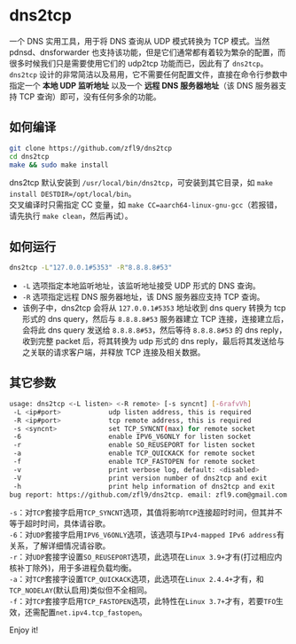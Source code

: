 # dns2tcp
一个 DNS 实用工具，用于将 DNS 查询从 UDP 模式转换为 TCP 模式。当然 pdnsd、dnsforwarder 也支持该功能，但是它们通常都有着较为繁杂的配置，而很多时候我们只是需要使用它们的 udp2tcp 功能而已，因此有了 `dns2tcp`。`dns2tcp` 设计的非常简洁以及易用，它不需要任何配置文件，直接在命令行参数中指定一个 **本地 UDP 监听地址** 以及一个 **远程 DNS 服务器地址**（该 DNS 服务器支持 TCP 查询）即可，没有任何多余的功能。

## 如何编译
```bash
git clone https://github.com/zfl9/dns2tcp
cd dns2tcp
make && sudo make install
```
dns2tcp 默认安装到 `/usr/local/bin/dns2tcp`，可安装到其它目录，如 `make install DESTDIR=/opt/local/bin`。<br>
交叉编译时只需指定 CC 变量，如 `make CC=aarch64-linux-gnu-gcc`（若报错，请先执行 `make clean`，然后再试）。

## 如何运行
```bash
dns2tcp -L"127.0.0.1#5353" -R"8.8.8.8#53"
```
- `-L` 选项指定本地监听地址，该监听地址接受 UDP 形式的 DNS 查询。
- `-R` 选项指定远程 DNS 服务器地址，该 DNS 服务器应支持 TCP 查询。
- 该例子中，dns2tcp 会将从 `127.0.0.1#5353` 地址收到 dns query 转换为 tcp 形式的 dns query，然后与 `8.8.8.8#53` 服务器建立 TCP 连接，连接建立后，会将此 dns query 发送给 `8.8.8.8#53`，然后等待 `8.8.8.8#53` 的 dns reply，收到完整 packet 后，将其转换为 udp 形式的 dns reply，最后将其发送给与之关联的请求客户端，并释放 TCP 连接及相关数据。

## 其它参数
```bash
usage: dns2tcp <-L listen> <-R remote> [-s syncnt] [-6rafvVh]
 -L <ip#port>            udp listen address, this is required
 -R <ip#port>            tcp remote address, this is required
 -s <syncnt>             set TCP_SYNCNT(max) for remote socket
 -6                      enable IPV6_V6ONLY for listen socket
 -r                      enable SO_REUSEPORT for listen socket
 -a                      enable TCP_QUICKACK for remote socket
 -f                      enable TCP_FASTOPEN for remote socket
 -v                      print verbose log, default: <disabled>
 -V                      print version number of dns2tcp and exit
 -h                      print help information of dns2tcp and exit
bug report: https://github.com/zfl9/dns2tcp. email: zfl9.com@gmail.com
```
`-s`：对`TCP`套接字启用`TCP_SYNCNT`选项，其值将影响`TCP`连接超时时间，但其并不等于超时时间，具体请谷歌。<br>
`-6`：对`UDP`套接字启用`IPV6_V6ONLY`选项，该选项与`IPv4-mapped IPv6 address`有关系，了解详细情况请谷歌。<br>
`-r`：对`UDP`套接字设置`SO_REUSEPORT`选项，此选项在`Linux 3.9+`才有(打过相应内核补丁除外)，用于多进程负载均衡。<br>
`-a`：对`TCP`套接字设置`TCP_QUICKACK`选项，此选项在`Linux 2.4.4+`才有，和`TCP_NODELAY`(默认启用)类似但不全相同。<br>
`-f`：对`TCP`套接字启用`TCP_FASTOPEN`选项，此特性在`Linux 3.7+`才有，若要`TFO`生效，还需配置`net.ipv4.tcp_fastopen`。

Enjoy it!
